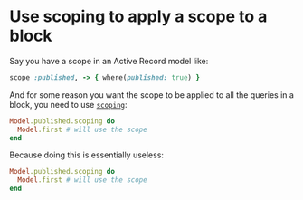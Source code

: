 # Use scoping to apply a scope to a block

Say you have a scope in an Active Record model like:

```ruby
scope :published, -> { where(published: true) }
```

And for some reason you want the scope to be applied to all the queries in a
block, you need to use [`scoping`][1]:

```ruby
Model.published.scoping do
  Model.first # will use the scope
end
```

Because doing this is essentially useless:

```ruby
Model.published.scoping do
  Model.first # will use the scope
end
```


[1]:http://api.rubyonrails.org/classes/ActiveRecord/Relation.html#method-i-scoping
